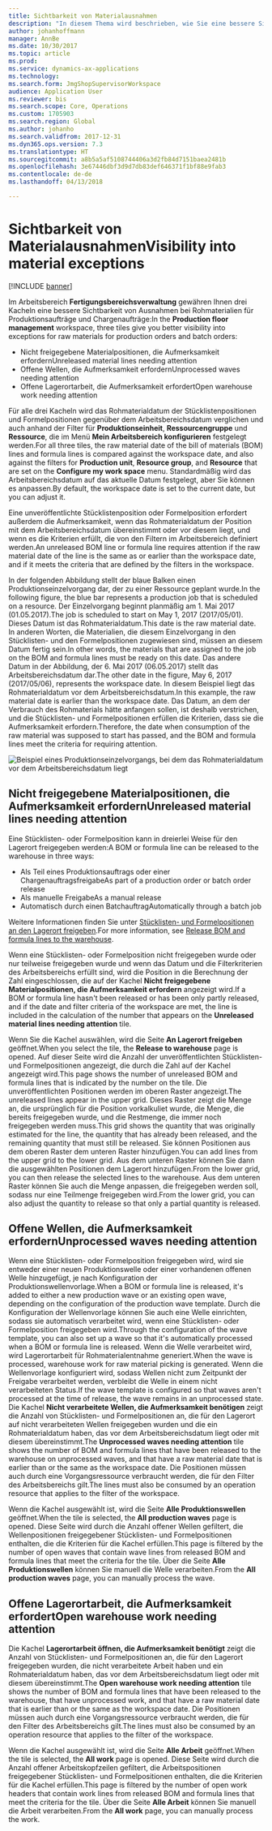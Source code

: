 ```yaml
---
title: Sichtbarkeit von Materialausnahmen
description: "In diesem Thema wird beschrieben, wie Sie eine bessere Sichtbarkeit von Ausnahmen bei Rohmaterialien für Produktionsaufträge und Chargenaufträge erhalten."
author: johanhoffmann
manager: AnnBe
ms.date: 10/30/2017
ms.topic: article
ms.prod: 
ms.service: dynamics-ax-applications
ms.technology: 
ms.search.form: JmgShopSupervisorWorkspace
audience: Application User
ms.reviewer: bis
ms.search.scope: Core, Operations
ms.custom: 1705903
ms.search.region: Global
ms.author: johanho
ms.search.validfrom: 2017-12-31
ms.dyn365.ops.version: 7.3
ms.translationtype: HT
ms.sourcegitcommit: a8b5a5af5108744406a3d2fb84d7151baea2481b
ms.openlocfilehash: 3e67446dbf3d9d7db83def646371f1bf88e9fab3
ms.contentlocale: de-de
ms.lasthandoff: 04/13/2018

---
```

# <a name="visibility-into-material-exceptions"></a><span data-ttu-id="12299-103">Sichtbarkeit von Materialausnahmen</span><span class="sxs-lookup"><span data-stu-id="12299-103">Visibility into material exceptions</span></span>

[!INCLUDE [banner](../includes/banner.md)]

<span data-ttu-id="12299-104">Im Arbeitsbereich **Fertigungsbereichsverwaltung** gewähren Ihnen drei Kacheln eine bessere Sichtbarkeit von Ausnahmen bei Rohmaterialien für Produktionsaufträge und Chargenaufträge:</span><span class="sxs-lookup"><span data-stu-id="12299-104">In the **Production floor management** workspace, three tiles give you better visibility into exceptions for raw materials for production orders and batch orders:</span></span>

- <span data-ttu-id="12299-105">Nicht freigegebene Materialpositionen, die Aufmerksamkeit erfordern</span><span class="sxs-lookup"><span data-stu-id="12299-105">Unreleased material lines needing attention</span></span>
- <span data-ttu-id="12299-106">Offene Wellen, die Aufmerksamkeit erfordern</span><span class="sxs-lookup"><span data-stu-id="12299-106">Unprocessed waves needing attention</span></span>
- <span data-ttu-id="12299-107">Offene Lagerortarbeit, die Aufmerksamkeit erfordert</span><span class="sxs-lookup"><span data-stu-id="12299-107">Open warehouse work needing attention</span></span>

<span data-ttu-id="12299-108">Für alle drei Kacheln wird das Rohmaterialdatum der Stücklistenpositionen und Formelpositionen gegenüber dem Arbeitsbereichsdatum verglichen und auch anhand der Filter für **Produktionseinheit**, **Ressourcengruppe** und **Ressource**, die im Menü **Mein Arbeitsbereich konfigurieren** festgelegt werden.</span><span class="sxs-lookup"><span data-stu-id="12299-108">For all three tiles, the raw material date of the bill of materials (BOM) lines and formula lines is compared against the workspace date, and also against the filters for **Production unit**, **Resource group**, and **Resource** that are set on the **Configure my work space** menu.</span></span> <span data-ttu-id="12299-109">Standardmäßig wird das Arbeitsbereichsdatum auf das aktuelle Datum festgelegt, aber Sie können es anpassen.</span><span class="sxs-lookup"><span data-stu-id="12299-109">By default, the workspace date is set to the current date, but you can adjust it.</span></span>

<span data-ttu-id="12299-110">Eine unveröffentlichte Stücklistenposition oder Formelposition erfordert außerdem die Aufmerksamkeit, wenn das Rohmaterialdatum der Position mit dem Arbeitsbereichsdatum übereinstimmt oder vor diesem liegt, und wenn es die Kriterien erfüllt, die von den Filtern im Arbeitsbereich definiert werden.</span><span class="sxs-lookup"><span data-stu-id="12299-110">An unreleased BOM line or formula line requires attention if the raw material date of the line is the same as or earlier than the workspace date, and if it meets the criteria that are defined by the filters in the workspace.</span></span>

<span data-ttu-id="12299-111">In der folgenden Abbildung stellt der blaue Balken einen Produktionseinzelvorgang dar, der zu einer Ressource geplant wurde.</span><span class="sxs-lookup"><span data-stu-id="12299-111">In the following figure, the blue bar represents a production job that is scheduled on a resource.</span></span> <span data-ttu-id="12299-112">Der Einzelvorgang beginnt planmäßig am 1. Mai 2017 (01.05.2017).</span><span class="sxs-lookup"><span data-stu-id="12299-112">The job is scheduled to start on May 1, 2017 (2017/05/01).</span></span> <span data-ttu-id="12299-113">Dieses Datum ist das Rohmaterialdatum.</span><span class="sxs-lookup"><span data-stu-id="12299-113">This date is the raw material date.</span></span> <span data-ttu-id="12299-114">In anderen Worten, die Materialien, die diesem Einzelvorgang in den Stücklisten- und den Formelpositionen zugewiesen sind, müssen an diesem Datum fertig sein.</span><span class="sxs-lookup"><span data-stu-id="12299-114">In other words, the materials that are assigned to the job on the BOM and formula lines must be ready on this date.</span></span> <span data-ttu-id="12299-115">Das andere Datum in der Abbildung, der 6. Mai 2017 (06.05.2017) stellt das Arbeitsbereichsdatum dar.</span><span class="sxs-lookup"><span data-stu-id="12299-115">The other date in the figure, May 6, 2017 (2017/05/06), represents the workspace date.</span></span> <span data-ttu-id="12299-116">In diesem Beispiel liegt das Rohmaterialdatum vor dem Arbeitsbereichsdatum.</span><span class="sxs-lookup"><span data-stu-id="12299-116">In this example, the raw material date is earlier than the workspace date.</span></span> <span data-ttu-id="12299-117">Das Datum, an dem der Verbrauch des Rohmaterials hätte anfangen sollen, ist deshalb verstrichen, und die Stücklisten- und Formelpositionen erfüllen die Kriterien, dass sie die Aufmerksamkeit erfordern.</span><span class="sxs-lookup"><span data-stu-id="12299-117">Therefore, the date when consumption of the raw material was supposed to start has passed, and the BOM and formula lines meet the criteria for requiring attention.</span></span>

![Beispiel eines Produktionseinzelvorgangs, bei dem das Rohmaterialdatum vor dem Arbeitsbereichsdatum liegt](./media/improved-visibility.png)

## <a name="unreleased-material-lines-needing-attention"></a><span data-ttu-id="12299-119">Nicht freigegebene Materialpositionen, die Aufmerksamkeit erfordern</span><span class="sxs-lookup"><span data-stu-id="12299-119">Unreleased material lines needing attention</span></span>

<span data-ttu-id="12299-120">Eine Stücklisten- oder Formelposition kann in dreierlei Weise für den Lagerort freigegeben werden:</span><span class="sxs-lookup"><span data-stu-id="12299-120">A BOM or formula line can be released to the warehouse in three ways:</span></span>

- <span data-ttu-id="12299-121">Als Teil eines Produktionsauftrags oder einer Chargenauftragsfreigabe</span><span class="sxs-lookup"><span data-stu-id="12299-121">As part of a production order or batch order release</span></span>
- <span data-ttu-id="12299-122">Als manuelle Freigabe</span><span class="sxs-lookup"><span data-stu-id="12299-122">As a manual release</span></span>
- <span data-ttu-id="12299-123">Automatisch durch einen Batchauftrag</span><span class="sxs-lookup"><span data-stu-id="12299-123">Automatically through a batch job</span></span>

<span data-ttu-id="12299-124">Weitere Informationen finden Sie unter [Stücklisten- und Formelpositionen an den Lagerort freigeben](releasing-bom-and-formula-lines-to-warehouse.md).</span><span class="sxs-lookup"><span data-stu-id="12299-124">For more information, see [Release BOM and formula lines to the warehouse](releasing-bom-and-formula-lines-to-warehouse.md).</span></span> 

<span data-ttu-id="12299-125">Wenn eine Stücklisten- oder Formelposition nicht freigegeben wurde oder nur teilweise freigegeben wurde und wenn das Datum und die Filterkriterien des Arbeitsbereichs erfüllt sind, wird die Position in die Berechnung der Zahl eingeschlossen, die auf der Kachel **Nicht freigegebene Materialpositionen, die Aufmerksamkeit erfordern** angezeigt wird.</span><span class="sxs-lookup"><span data-stu-id="12299-125">If a BOM or formula line hasn't been released or has been only partly released, and if the date and filter criteria of the workspace are met, the line is included in the calculation of the number that appears on the **Unreleased material lines needing attention** tile.</span></span>

<span data-ttu-id="12299-126">Wenn Sie die Kachel auswählen, wird die Seite **An Lagerort freigeben** geöffnet.</span><span class="sxs-lookup"><span data-stu-id="12299-126">When you select the tile, the **Release to warehouse** page is opened.</span></span> <span data-ttu-id="12299-127">Auf dieser Seite wird die Anzahl der unveröffentlichten Stücklisten- und Formelpositionen angezeigt, die durch die Zahl auf der Kachel angezeigt wird.</span><span class="sxs-lookup"><span data-stu-id="12299-127">This page shows the number of unreleased BOM and formula lines that is indicated by the number on the tile.</span></span> <span data-ttu-id="12299-128">Die unveröffentlichten Positionen werden im oberen Raster angezeigt.</span><span class="sxs-lookup"><span data-stu-id="12299-128">The unreleased lines appear in the upper grid.</span></span> <span data-ttu-id="12299-129">Dieses Raster zeigt die Menge an, die ursprünglich für die Position vorkalkuliet wurde, die Menge, die bereits freigegeben wurde, und die Restmenge, die immer noch freigegeben werden muss.</span><span class="sxs-lookup"><span data-stu-id="12299-129">This grid shows the quantity that was originally estimated for the line, the quantity that has already been released, and the remaining quantity that must still be released.</span></span> <span data-ttu-id="12299-130">Sie können Positionen aus dem oberen Raster dem unteren Raster hinzufügen.</span><span class="sxs-lookup"><span data-stu-id="12299-130">You can add lines from the upper grid to the lower grid.</span></span> <span data-ttu-id="12299-131">Aus dem unteren Raster können Sie dann die ausgewählten Positionen dem Lagerort hinzufügen.</span><span class="sxs-lookup"><span data-stu-id="12299-131">From the lower grid, you can then release the selected lines to the warehouse.</span></span> <span data-ttu-id="12299-132">Aus dem unteren Raster können Sie auch die Menge anpassen, die freigegeben werden soll, sodass nur eine Teilmenge freigegeben wird.</span><span class="sxs-lookup"><span data-stu-id="12299-132">From the lower grid, you can also adjust the quantity to release so that only a partial quantity is released.</span></span>

## <a name="unprocessed-waves-needing-attention"></a><span data-ttu-id="12299-133">Offene Wellen, die Aufmerksamkeit erfordern</span><span class="sxs-lookup"><span data-stu-id="12299-133">Unprocessed waves needing attention</span></span>

<span data-ttu-id="12299-134">Wenn eine Stücklisten- oder Formelposition freigegeben wird, wird sie entweder einer neuen Produktionswelle oder einer vorhandenen offenen Welle hinzugefügt, je nach Konfiguration der Produktionswellenvorlage.</span><span class="sxs-lookup"><span data-stu-id="12299-134">When a BOM or formula line is released, it's added to either a new production wave or an existing open wave, depending on the configuration of the production wave template.</span></span> <span data-ttu-id="12299-135">Durch die Konfiguration der Wellenvorlage können Sie auch eine Welle einrichten, sodass sie automatisch verarbeitet wird, wenn eine Stücklisten- oder Formelposition freigegeben wird.</span><span class="sxs-lookup"><span data-stu-id="12299-135">Through the configuration of the wave template, you can also set up a wave so that it's automatically processed when a BOM or formula line is released.</span></span> <span data-ttu-id="12299-136">Wenn die Welle verarbeitet wird, wird Lagerortarbeit für Rohmaterialentnahme generiert.</span><span class="sxs-lookup"><span data-stu-id="12299-136">When the wave is processed, warehouse work for raw material picking is generated.</span></span> <span data-ttu-id="12299-137">Wenn die Wellenvorlage konfiguriert wird, sodass Wellen nicht zum Zeitpunkt der Freigabe verarbeitet werden, verbleibt die Welle in einem nicht verarbeiteten Status.</span><span class="sxs-lookup"><span data-stu-id="12299-137">If the wave template is configured so that waves aren't processed at the time of release, the wave remains in an unprocessed state.</span></span> <span data-ttu-id="12299-138">Die Kachel **Nicht verarbeitete Wellen, die Aufmerksamkeit benötigen** zeigt die Anzahl von Stücklisten- und Formelpositionen an, die für den Lagerort auf nicht verarbeiteten Wellen freigegeben wurden und die ein Rohmaterialdatum haben, das vor dem Arbeitsbereichsdatum liegt oder mit diesem übereinstimmt.</span><span class="sxs-lookup"><span data-stu-id="12299-138">The **Unprocessed waves needing attention** tile shows the number of BOM and formula lines that have been released to the warehouse on unprocessed waves, and that have a raw material date that is earlier than or the same as the workspace date.</span></span> <span data-ttu-id="12299-139">Die Positionen müssen auch durch eine Vorgangsressource verbraucht werden, die für den Filter des Arbeitsbereichs gilt.</span><span class="sxs-lookup"><span data-stu-id="12299-139">The lines must also be consumed by an operation resource that applies to the filter of the workspace.</span></span>

<span data-ttu-id="12299-140">Wenn die Kachel ausgewählt ist, wird die Seite **Alle Produktionswellen** geöffnet.</span><span class="sxs-lookup"><span data-stu-id="12299-140">When the tile is selected, the **All production waves** page is opened.</span></span> <span data-ttu-id="12299-141">Diese Seite wird durch die Anzahl offener Wellen gefiltert, die Wellenpositionen freigegebener Stücklisten- und Formelpositionen enthalten, die die Kriterien für die Kachel erfüllen.</span><span class="sxs-lookup"><span data-stu-id="12299-141">This page is filtered by the number of open waves that contain wave lines from released BOM and formula lines that meet the criteria for the tile.</span></span> <span data-ttu-id="12299-142">Über die Seite **Alle Produktionswellen** können Sie manuell die Welle verarbeiten.</span><span class="sxs-lookup"><span data-stu-id="12299-142">From the **All production waves** page, you can manually process the wave.</span></span>

## <a name="open-warehouse-work-needing-attention"></a><span data-ttu-id="12299-143">Offene Lagerortarbeit, die Aufmerksamkeit erfordert</span><span class="sxs-lookup"><span data-stu-id="12299-143">Open warehouse work needing attention</span></span>

<span data-ttu-id="12299-144">Die Kachel **Lagerortarbeit öffnen, die Aufmerksamkeit benötigt** zeigt die Anzahl von Stücklisten- und Formelpositionen an, die für den Lagerort freigegeben wurden, die nicht verarbeitete Arbeit haben und ein Rohmaterialdatum haben, das vor dem Arbeitsbereichsdatum liegt oder mit diesem übereinstimmt.</span><span class="sxs-lookup"><span data-stu-id="12299-144">The **Open warehouse work needing attention** tile shows the number of BOM and formula lines that have been released to the warehouse, that have unprocessed work, and that have a raw material date that is earlier than or the same as the workspace date.</span></span> <span data-ttu-id="12299-145">Die Positionen müssen auch durch eine Vorgangsressource verbraucht werden, die für den Filter des Arbeitsbereichs gilt.</span><span class="sxs-lookup"><span data-stu-id="12299-145">The lines must also be consumed by an operation resource that applies to the filter of the workspace.</span></span>

<span data-ttu-id="12299-146">Wenn die Kachel ausgewählt ist, wird die Seite **Alle Arbeit** geöffnet.</span><span class="sxs-lookup"><span data-stu-id="12299-146">When the tile is selected, the **All work** page is opened.</span></span> <span data-ttu-id="12299-147">Diese Seite wird durch die Anzahl offener Arbeitskopfzeilen gefiltert, die Arbeitspositionen freigegebener Stücklisten- und Formelpositionen enthalten, die die Kriterien für die Kachel erfüllen.</span><span class="sxs-lookup"><span data-stu-id="12299-147">This page is filtered by the number of open work headers that contain work lines from released BOM and formula lines that meet the criteria for the tile.</span></span> <span data-ttu-id="12299-148">Über die Seite **Alle Arbeit** können Sie manuell die Arbeit verarbeiten.</span><span class="sxs-lookup"><span data-stu-id="12299-148">From the **All work** page, you can manually process the work.</span></span>

